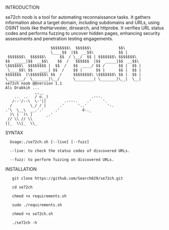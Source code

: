 INTRODUCTION

se72ch noob is a tool for automating reconnaissance tasks. It gathers information about a target domain, including subdomains and URLs, using OSINT tools like theHarvester, dirsearch, and httprobe. It verifies URL status codes and performs fuzzing to uncover hidden pages, enhancing security assessments and penetration testing engagements.
                        
                        
                        $$$$$$$$\  $$$$$$\            $$\                                                                                   
                        \____$$  |$$  __$$\           $$ |                                                                                  
     $$$$$$$\  $$$$$$\      $$  / \__/  $$ | $$$$$$$\ $$$$$$$\                                                                              
    $$  _____|$$  __$$\    $$  /   $$$$$$  |$$  _____|$$  __$$\                                                                             
    \$$$$$$\  $$$$$$$$ |  $$  /   $$  ____/ $$ /      $$ |  $$ |                                                                            
     \____$$\ $$   ____| $$  /    $$ |      $$ |      $$ |  $$ |                                                                            
    $$$$$$$  |\$$$$$$$\ $$  /     $$$$$$$$\ \$$$$$$$\ $$ |  $$ |                                                                            
    \_______/  \_______|\__/      \________| \_______|\__|  \__|                                                                            
    se72ch noob @@version 1.1                                                                                                               
    Ali Drabkih ...                                                                                                                                                               
                 ,,__                                                                                                                  
        ..  ..   / o._)                   .---.                                                                                         
       /--'/--\  \-'||        .----.    .'     '.                                                                                       
      /        \_/ / |      .'      '..'         '-.                                                                                    
    .'\  \__\  __.'.'     .'          ě-._                                                                                              
      )\ |  )\ |      _.'                                                                                                               
     // \\ // \\                                                                                                                        
    ||_  \\|_  \\_ 



                                                                                                                                                                              
SYNTAX


      Usage:./se72ch.sh [--live] [--fuzz]                                                                                                    
                                                                                                                                        
      --live: to check the status codes of discovered URLs.                                                                                   
                                                                                                                                        
      --fuzz: to perform fuzzing on discovered URLs.



INSTALLATION

       git clone https://github.com/Search829/se72ch.git
       
       cd se72ch 
       
       chmod +x requirements.sh
       
       sudo ./requirements.sh
       
       chmod +x se72ch.sh
       
       ./se72ch -h 
